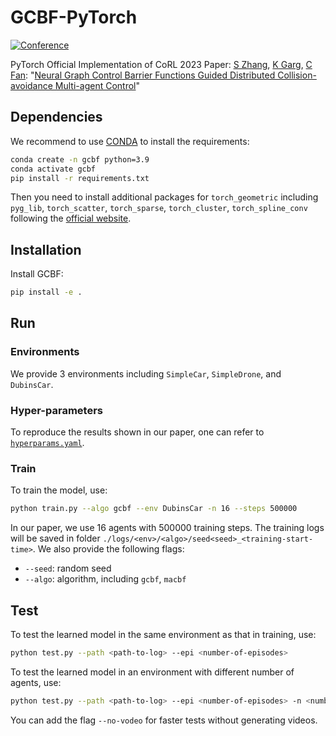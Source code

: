 # GCBF-PyTorch

[![Conference](https://img.shields.io/badge/CoRL-Accepted-success)](https://mit-realm.github.io/gcbf-website/)

PyTorch Official Implementation of CoRL 2023 Paper: [S Zhang](https://syzhang092218-source.github.io), [K Garg](https://kunalgarg.mit.edu/), [C Fan](https://chuchu.mit.edu): "[Neural Graph Control Barrier Functions Guided Distributed Collision-avoidance Multi-agent Control](https://mit-realm.github.io/gcbf-website/)"

## Dependencies

We recommend to use [CONDA](https://www.anaconda.com/) to install the requirements:

```bash
conda create -n gcbf python=3.9
conda activate gcbf
pip install -r requirements.txt
```

Then you need to install additional packages for `torch_geometric` including `pyg_lib`, `torch_scatter`, `torch_sparse`, `torch_cluster`, `torch_spline_conv` following the [official website](https://pytorch-geometric.readthedocs.io/en/latest/).

## Installation

Install GCBF: 

```bash
pip install -e .
```

## Run

### Environments

We provide 3 environments including `SimpleCar`, `SimpleDrone`, and `DubinsCar`. 

### Hyper-parameters

To reproduce the results shown in our paper, one can refer to [`hyperparams.yaml`](gcbf/trainer/hyperparams.yaml).

### Train

To train the model, use:

```bash
python train.py --algo gcbf --env DubinsCar -n 16 --steps 500000
```

In our paper, we use 16 agents with 500000 training steps. The training logs will be saved in folder `./logs/<env>/<algo>/seed<seed>_<training-start-time>`. We also provide the following flags:

- `--seed`: random seed
- `--algo`: algorithm, including `gcbf`, `macbf`

## Test

To test the learned model in the same environment as that in training, use:

```bash
python test.py --path <path-to-log> --epi <number-of-episodes>
```

To test the learned model in an environment with different number of agents, use:

```bash
python test.py --path <path-to-log> --epi <number-of-episodes> -n <number-of-agents>
```

You can add the flag `--no-vodeo` for faster tests without generating videos.